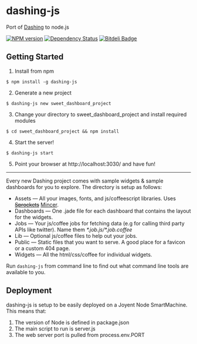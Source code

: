 # dashing-js

Port of [Dashing](http://shopify.github.io/dashing/) to node.js

[![NPM version](https://badge.fury.io/js/dashing-js.png)](http://badge.fury.io/js/dashing-js)
[![Dependency Status](https://david-dm.org/lokulin/dashing-js.png)](https://david-dm.org/fabiocaseri/dashing-js)
[![Bitdeli Badge](https://d2weczhvl823v0.cloudfront.net/fabiocaseri/dashing-js/trend.png)](https://bitdeli.com/free "Bitdeli Badge")

## Getting Started

1. Install from npm

```shell
$ npm install -g dashing-js
```

2. Generate a new project

```shell
$ dashing-js new sweet_dashboard_project
```

3. Change your directory to sweet_dashboard_project and install required modules

```shell
$ cd sweet_dashboard_project && npm install
```

4. Start the server!

```shell
$ dashing-js start
```

5. Point your browser at http://localhost:3030/ and have fun!

***

Every new Dashing project comes with sample widgets & sample dashboards for you to explore. The directory is setup as follows:

* Assets — All your images, fonts, and js/coffeescript libraries. Uses <del>[Sprockets](https://github.com/sstephenson/sprockets)</del> [Mincer](http://nodeca.github.io/mincer/).
* Dashboards — One .jade file for each dashboard that contains the layout for the widgets.
* Jobs — Your js/coffee jobs for fetching data (e.g for calling third party APIs like twitter). Name them *\*.job.js/\*.job.coffee*
* Lib — Optional js/coffee files to help out your jobs.
* Public — Static files that you want to serve. A good place for a favicon or a custom 404 page.
* Widgets — All the html/css/coffee for individual widgets.

Run `dashing-js` from command line to find out what command line tools are available to you.

## Deployment
dashing-js is setup to be easily deployed on a Joyent Node SmartMachine. This means that:

1. The version of Node is defined in package.json
2. The main script to run is server.js
3. The web server port is pulled from process.env.PORT

